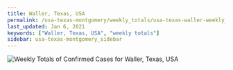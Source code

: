 ```yaml
---
title: Waller, Texas, USA
permalink: /usa-texas-montgomery/weekly_totals/usa-texas-waller-weekly_totals.html
last_updated: Jan 6, 2021
keywords: ["Waller, Texas, USA", "weekly totals"]
sidebar: usa-texas-montgomery_sidebar
---
```


![Weekly Totals of Confirmed Cases for Waller, Texas, USA](/covid_tracker/images/graphs/usa-texas-waller-weekly_totals_graph.png)
